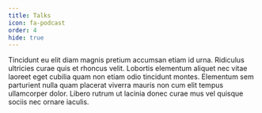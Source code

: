```yaml
---
title: Talks
icon: fa-podcast
order: 4
hide: true
---
```



Tincidunt eu elit diam magnis pretium accumsan etiam id urna. Ridiculus
ultricies curae quis et rhoncus velit. Lobortis elementum aliquet nec vitae
laoreet eget cubilia quam non etiam odio tincidunt montes. Elementum sem
parturient nulla quam placerat viverra mauris non cum elit tempus ullamcorper
dolor. Libero rutrum ut lacinia donec curae mus vel quisque sociis nec
ornare iaculis.

